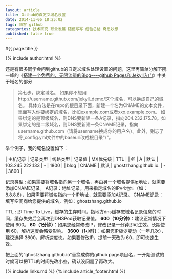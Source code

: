 ```yaml
---
layout: article
title: Github的自定义域名设置
date: 2014-11-06 18:25:02
tags: 博客 github
categories: 技术研究 职业发展 随便写写 经验总结 奇思妙想
published: false true
---
```


#{{ page.title }}

{% include author.html %}

还是有很多同学会问到github的自定义域名处理设置的问题，这里再简单分解下阮一峰的《[搭建一个免费的，无限流量的Blog----github Pages和Jekyll入门](http://www.ruanyifeng.com/blog/2012/08/blogging_with_jekyll.html)》中关于域名的部分

> 第七步，绑定域名。
> 如果你不想用http://username.github.com/jekyll_demo/这个域名，可以换成自己的域名。
> 具体方法是在repo的根目录下面，新建一个名为CNAME的文本文件，里面写入你要绑定的域名，比如example.com或者xxx.example.com。
> 如果绑定的是顶级域名，则DNS要新建一条A记录，指向204.232.175.78。如果绑定的是二级域名，则DNS要新建一条CNAME记录，指向username.github.com（请将username换成你的用户名）。此外，别忘了将_config.yml文件中的baseurl改成根目录"/"。

举个例子，我的域名设置如下：

| 主机记录 | 记录类型 | 线路类型 | 记录值 | MX优先级 | TTL |
| @ | A | 默认 | 103.245.222.133 | - | 1800 |
| blog | CNAME | 默认 | ghostzhang.github.io. | - | 3600 |

记录类型
: 如果需要将域名指向另一个域名，再由另一个域名提供ip地址，就需要添加CNAME记录。
 A记录：地址记录，用来指定域名的IPv4地址（如：8.8.8.8），如果需要将域名指向一个IP地址，就需要添加A记录。
 CNAME记录：填写空间商给您提供的域名，例如：ghostzhang.github.io

TTL
: 即 Time To Live，缓存的生存时间。指地方dns缓存您域名记录信息的时间，缓存失效后会再次到DNSPod获取记录值。
 **600（10分钟）**：建议正常情况下使用 600。
 **60（1分钟）**：如果您经常修改IP，修改记录一分钟即可生效。长期使用 60，解析速度会略受影响。
 **3600（1小时）**：如果您IP极少变动（一年几次），建议选择 3600，解析速度快。如果要修改IP，提前一天改为 60，即可快速生效。

把上面的“ghostzhang.github.io”替换成你的github page项目名，一开始测试的时候可以把TTL的时间先改小些，确认没问题了再改大。

{% include links.md %}
{% include article_footer.html %}
